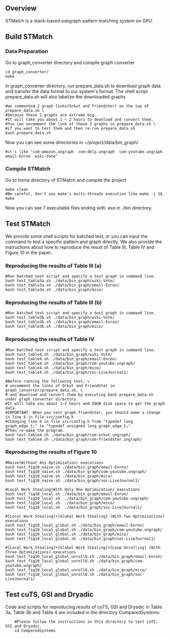 ## Overview
STMatch is a stack-based subgraph pattern matching system on GPU. 

## Build STMatch

### Data Preparation

Go to graph_converter directory and compile graph converter
```Shell
cd graph_converter/
make
```

In graph_converter directory, run prepare_data.sh to download graph data and transfer the data format to our system's format. 
The shell script prepare_data.sh will also labelize the downloaded graphs
```Shell
#we commented 2 graph links(Orkut and Friendster) on the top of prepare_data.sh \
#because these 2 graphs are extreme big. 
#It will take you about 1 ~ 2 hours to download and convert them. 
#You can uncomment the link of these 2 graphs in prepare_data.sh \
#if you want to test them and then re-run prepare_data.sh
bash prepare_data.sh  
```

Now you can see some directories in ~/project/data/bin_graph/
```Shell
#it's like "com-amazon.ungraph  com-dblp.ungraph  com-youtube.ungraph  email-Enron  wiki-Vote"
```

### Compile STMatch
Go to home directory of STMatch and compile the project
```Shell
make clean
#Be careful, don't use make's multi-threads execution like make -j 16. 
make
```
Now you can see 7 executable files ending with .exe in ./bin directory. 


## Test STMatch

We provide some shell scripts for batched test, or you can input the command to test a specific pattern and graph directly.
We also provide the instructions about how to reproduce the result of Table III, Table IV and Figure 10 in the paper. 


### Reproducing the results of Table III (a)
```Shell
#Run batched test script and specify a test graph in command line.
bash test_table3a.sh ./data/bin_graph/wiki-Vote/ 
bash test_table3a.sh ./data/bin_graph/email-Enron/ 
bash test_table3a.sh ./data/bin_graph/mico/ 
```

### Reproducing the results of Table III (b)
```Shell
#Run batched test script and specify a test graph in command line.
bash test_table3b.sh ./data/bin_graph/wiki-Vote/   
bash test_table3b.sh ./data/bin_graph/email-Enron/ 
bash test_table3b.sh ./data/bin_graph/mico/  
```

### Reproducing the results of Table IV
```Shell
#Run batched test script and specify a test graph in command line.
bash test_table4.sh ./data/bin_graph/wiki-Vote/ 
bash test_table4.sh ./data/bin_graph/email-Enron/ 
bash test_table4.sh ./data/bin_graph/com-youtube.ungraph/  
bash test_table4.sh ./data/bin_graph/mico/  
bash test_table4.sh ./data/bin_graph/soc-LiveJournal1/ 

#Before running the following test, \
# uncomment the links of Orkut and FriendSter in graph_converter/prepare_data.sh, \
# and download and convert them by executing bash prepare_data.sh under graph_converter directory. 
#It will take you about 1~2 hours and 50GB disk space to get the graph data. 
#IMPORTANT: When you test graph friendster, you should make a change in line 6 in file src/config.h
#Changing line 6 in file src/config.h from "typedef long graph_edge_t;" to "typedef unsigned long graph_edge_t;"
#Then re-make the program.
bash test_table4.sh ./data/bin_graph/com-orkut.ungraph/        
bash test_table4.sh ./data/bin_graph/com-friendster.ungraph/    
```

### Reproducing the results of Figure 10
```Shell
#Naive(Without Any Optimization) executions
bash test_fig10_naive.sh ./data/bin_graph/email-Enron/
bash test_fig10_naive.sh ./data/bin_graph/com-youtube.ungraph/
bash test_fig10_naive.sh ./data/bin_graph/mico/ 
bash test_fig10_naive.sh ./data/bin_graph/soc-LiveJournal1/ 

#Local Work Stealing(With Only One Optimization) executions
bash test_fig10_local.sh ./data/bin_graph/email-Enron/
bash test_fig10_local.sh  ./data/bin_graph/com-youtube.ungraph/
bash test_fig10_local.sh  ./data/bin_graph/mico/ 
bash test_fig10_local.sh  ./data/bin_graph/soc-LiveJournal1/ 

#[Local Work Stealing]+[Global Work Stealing] (With Two Optimizations) executions
bash test_fig10_local_global.sh ./data/bin_graph/email-Enron/
bash test_fig10_local_global.sh ./data/bin_graph/com-youtube.ungraph/
bash test_fig10_local_global.sh ./data/bin_graph/mico/ 
bash test_fig10_local_global.sh ./data/bin_graph/soc-LiveJournal1/ 

#[Local Work Stealing]+[Global Work Stealing]+[Loop Unrolling] (With Three Optimizations) executions
bash test_fig10_local_global_unroll8.sh ./data/bin_graph/email-Enron/
bash test_fig10_local_global_unroll8.sh ./data/bin_graph/com-youtube.ungraph/
bash test_fig10_local_global_unroll8.sh ./data/bin_graph/mico/ 
bash test_fig10_local_global_unroll8.sh ./data/bin_graph/soc-LiveJournal1/ 
```

## Test cuTS, GSI and Dryadic
Code and scripts for reproducing results of cuTS, GSI and Dryadic in Table 3a,  Table 3b and Table 4 are included in the directory ComparedSystems:
```Shell
    #Please follow the instructions in this directory to test cuTS, GSI and Dryadic. 
    cd ComparedSystems
```
